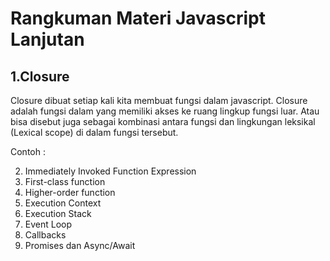 # Rangkuman Materi Javascript Lanjutan
## 1.Closure
Closure dibuat setiap kali kita membuat fungsi dalam javascript. Closure adalah fungsi dalam yang memiliki akses ke ruang lingkup fungsi luar.
Atau bisa disebut juga sebagai kombinasi antara fungsi dan lingkungan leksikal (Lexical scope) di dalam fungsi tersebut.

Contoh : 



2. Immediately Invoked Function Expression
3. First-class function
4. Higher-order function
5. Execution Context
6. Execution Stack
7. Event Loop
8. Callbacks
9. Promises dan Async/Await

